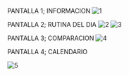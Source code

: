 PANTALLA 1; INFORMACION 
![1](https://github.com/user-attachments/assets/d16b4dcf-2f22-4ca6-a721-6ae3e9391e78)

PANTALLA 2; RUTINA DEL DIA 
![2](https://github.com/user-attachments/assets/ffe3519d-369b-4673-baa4-88cefb938fcb)
![3](https://github.com/user-attachments/assets/c7435f57-eb47-4963-8671-75649a336672)

PANTALLA 3; COMPARACION 
![4](https://github.com/user-attachments/assets/a86b3c66-2c9c-4875-8411-bb8f5d42b2ec)

PANTALLA 4; CALENDARIO 


![5](https://github.com/user-attachments/assets/4adf947c-0f9b-488a-b127-bb8a430567cf)
